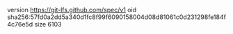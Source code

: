 version https://git-lfs.github.com/spec/v1
oid sha256:57fd0a2dd5a340d1fc8f99f6090158004d08d81061c0d231298fe184f4c76e5d
size 6103
